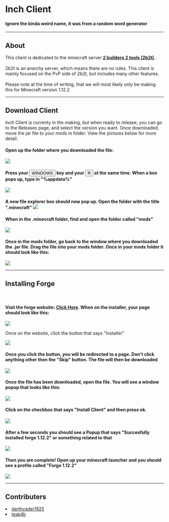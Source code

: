 <b><h1>Inch Client</h1></b>
  <h4>Ignore the kinda weird name, it was from a random word generator</h4>
<hr>
  
  <h2>About</h2>
<p>This client is dedicated to the minecraft server <b><a href="http://en.wikipedia.org/wiki/2b2t" target="_blank">2 builders 2 tools (2b2t)</a>.</b><br><br>
  2b2t is an anarchy server, which means there are no rules. This client is mainly focused on the PvP side of 2b2t, but includes many other features.<br><br>
Please note at the time of writing, that we will most likely only be making this for Minecraft version 1.12.2
</p>
<hr>

<h2>Download Client</h2>
<p>Inch Client is currenty in the making, but when ready to release, you can go to the Releases page, and select the version you want. Once downloaded, move the jar file to your mods in folder. View the pictures below for more detail.</p>

<h4>Open up the folder where you downloaded the file:</h4>
<img src="stepone.png">
<h4>Press your <button>WINDOWS</button> key and your <button>R</button> at the same time. When a box pops up, type in "%appdata%"</h4>
<img src="steptwo.png">
<h4>A new file explorer box should now pop up. Open the folder with the title ".minecraft"
  <img src="step3.png">
  <h4>When in the .minecraft folder, find and open the folder called "mods"</h4>
  <img src="step4.png">
  <h4>Once in the mods folder, go back to the window where you downloaded the .jar file. Drag the file into your mods folder. Once in your mods folder it should look like this:</h4>
  <img src="step5.png">
  <hr>
  <h2><b>Installing Forge</b></h4>
  <br>
  <h4>Visit the forge website: <a href="http://files.minecraftforge.net/maven/net/minecraftforge/forge/index_1.12.2.html" target=_blank">Click Here</a>. When on the installer, your page should look like this:</h4>
    <img src="step6.png">
    <p>Once on the website, click the button that says "Installer"</p>
    <img src="step7.png">
    <h4>Once you click the button, you will be redirected to a page. Don't click anything other then the "Skip" button. The file will then be downloaded</h4>
    <img src="step8.png">
    <h4>Once the file has been downloaded, open the file. You will see a window popup that looks like this:</h4>
    <img src="step9.png">
    <h4>Click on the checkbox that says "Install Client" and then press ok.</h4>
    <img src="step10.png">
    <h4>After a few seconds you should see a Popup that says "Succesfully installed forge 1.12.2" or something related to that</h4>
    <img src="step11.png">
    <h4>Then you are complete! Open up your minecraft launcher and you should see a profile called "Forge 1.12.2"</h4>
    <img src="step12.png">
<hr>
<h2>Contributers</h2>
<dl>
  <li><a href="https://github.com/darthvader1925">darthvader1925</a></li>
  <li><a href="https://github.com/teak4b">teak4b</a></li>
